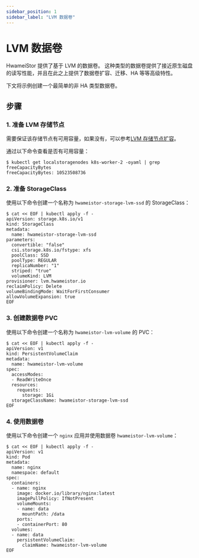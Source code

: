 ```yaml
---
sidebar_position: 1
sidebar_label: "LVM 数据卷"
---
```


# LVM 数据卷

HwameiStor 提供了基于 LVM 的数据卷。
这种类型的数据卷提供了接近原生磁盘的读写性能，并且在此之上提供了数据卷扩容、迁移、HA 等等高级特性。

下文将示例创建一个最简单的非 HA 类型数据卷。

## 步骤

### 1. 准备 LVM 存储节点

需要保证该存储节点有可用容量，如果没有，可以参考[LVM 存储节点扩容](../node_expansion/lvm_nodes.md)。

通过以下命令查看是否有可用容量：

```shell
$ kubectl get localstoragenodes k8s-worker-2 -oyaml | grep freeCapacityBytes
freeCapacityBytes: 10523508736
```

### 2. 准备 StorageClass

使用以下命令创建一个名称为 `hwameistor-storage-lvm-ssd` 的 StorageClass：

```console
$ cat << EOF | kubectl apply -f - 
apiVersion: storage.k8s.io/v1
kind: StorageClass
metadata:  
  name: hwameistor-storage-lvm-ssd 
parameters:
  convertible: "false"
  csi.storage.k8s.io/fstype: xfs
  poolClass: SSD
  poolType: REGULAR
  replicaNumber: "1"
  striped: "true"
  volumeKind: LVM
provisioner: lvm.hwameistor.io
reclaimPolicy: Delete
volumeBindingMode: WaitForFirstConsumer
allowVolumeExpansion: true
EOF 
```

### 3. 创建数据卷 PVC

使用以下命令创建一个名称为 `hwameistor-lvm-volume` 的 PVC：

```console
$ cat << EOF | kubectl apply -f -
apiVersion: v1
kind: PersistentVolumeClaim
metadata:
  name: hwameistor-lvm-volume
spec:
  accessModes:
  - ReadWriteOnce
  resources:
    requests:
      storage: 1Gi
  storageClassName: hwameistor-storage-lvm-ssd
EOF
```

### 4. 使用数据卷

使用以下命令创建一个 `nginx` 应用并使用数据卷 `hwameistor-lvm-volume`：

```console
$ cat << EOF | kubectl apply -f -
apiVersion: v1
kind: Pod
metadata:
  name: nginx
  namespace: default
spec:
  containers:
  - name: nginx
    image: docker.io/library/nginx:latest
    imagePullPolicy: IfNotPresent
    volumeMounts:
    - name: data
      mountPath: /data
    ports:
    - containerPort: 80
  volumes:
  - name: data
    persistentVolumeClaim:
      claimName: hwameistor-lvm-volume
EOF
```
